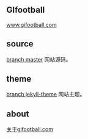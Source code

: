 ## GIfootball

www.gifootball.com

## source

[branch master](https://github.com/Valdanitooooo/Gifootball/tree/master)
网站源码。

## theme

[branch jekyll-theme](https://github.com/Valdanitooooo/Gifootball/tree/jekyll-theme)
网站主题。

## about

[关于gifootball.com](https://github.com/Valdanitooooo/Gifootball/blob/source/about/index.md)